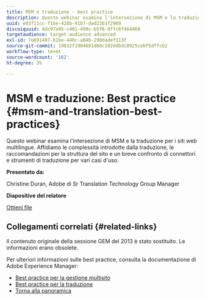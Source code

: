 ```yaml
---
title: MSM e traduzione - best practice
description: Questo webinar esamina l'intersezione di MSM e la traduzione per i siti web multilingue. Affidiamo le complessità introdotte dalla traduzione, le raccomandazioni per la struttura del sito e un breve confronto di connettori e strumenti di traduzione per vari casi d'uso.
uuid: e03f11cc-f16e-428b-91b7-dad22b1f2969
discoiquuid: 4dc97a95-c401-499c-b5f6-8ffc6f464468
targetaudience: target-audience advanced
exl-id: 7e691407-b1be-440c-a04b-290dadef113f
source-git-commit: 19832f1904681d68c102ddbdc8925cebf5dffcb2
workflow-type: tm+mt
source-wordcount: '162'
ht-degree: 3%

---
```


# MSM e traduzione: Best practice {#msm-and-translation-best-practices}

Questo webinar esamina l&#39;intersezione di MSM e la traduzione per i siti web multilingue. Affidiamo le complessità introdotte dalla traduzione, le raccomandazioni per la struttura del sito e un breve confronto di connettori e strumenti di traduzione per vari casi d&#39;uso.

**Presentato da:**

Christine Duran, Adobe di Sr Translation Technology Group Manager

**Diapositive del relatore**

[Ottieni file](assets/20130731-adobe-msm-and-translation-best-practices.pdf)

## Collegamenti correlati {#related-links}

Il contenuto originale della sessione GEM del 2013 è stato sostituito. Le informazioni erano obsolete.

Per ulteriori informazioni sulle best practice, consulta la documentazione di Adobe Experience Manager:

* [Best practice per la gestione multisito](https://docs.adobe.com/docs/en/aem/6-1/administer/sites/msm/msm-bp.html)
* [Best practice per la traduzione](https://docs.adobe.com/docs/en/aem/6-1/administer/sites/translation/tc-bp.html)
* [Torna alla panoramica](https://helpx.adobe.com/experience-manager/kt/eseminars/gems/aem-index.html)
